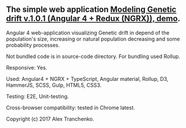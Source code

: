 ## The simple web application [Modeling Genetic drift v.1.0.1 (Angular 4 + Redux (NGRX)), demo]( https://sash-ua.github.io/genetic-drift-a4-ngrx-last/ ).
 
Angular 4 web-application visualizing Genetic drift in depend of the population's size, increasing or natural population decreasing and some probability processes.

Not bundled code is in source-code directory. For bundling used Rollup.

Responsive: Yes.

Used:  Angular4 + NGRX + TypeScript, Angular material, Rollup, D3, HammerJS, SCSS, Gulp, HTML5, CSS3.

Testing: E2E, Unit-testing.

Cross-browser compatibility: tested in Chrome latest.


Copyright (c) 2017 Alex Tranchenko.

